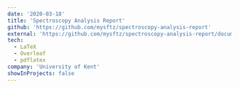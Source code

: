 ```yaml
---
date: '2020-03-18'
title: 'Spectroscopy Analysis Report'
github: 'https://github.com/mysftz/spectroscopy-analysis-report'
external: 'https://github.com/mysftz/spectroscopy-analysis-report/document/main.pdf'
tech:
  - LaTeX
  - Overleaf
  - pdflatex
company: 'University of Kent'
showInProjects: false
---
```

